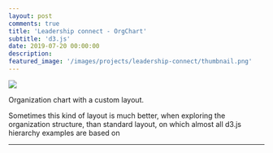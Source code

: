 ```yaml
---
layout: post
comments: true
title: 'Leadership connect - OrgChart'
subtitle: 'd3.js'
date: 2019-07-20 00:00:00
description: 
featured_image: '/images/projects/leadership-connect/thumbnail.png'
---
```



![](/images/projects/leadership-connect/preview.gif)


Organization chart with a custom layout.

Sometimes this kind of layout is much better, when exploring the organization structure, than standard layout, on which almost all d3.js hierarchy examples are based on






---






